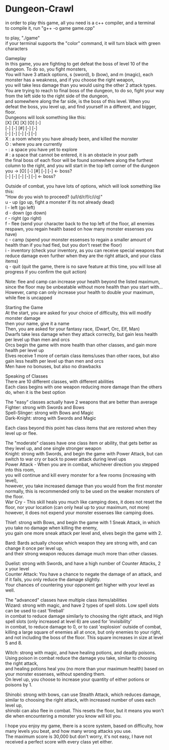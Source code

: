 # Dungeon-Crawl
in order to play this game, all you need is a c++ compiler, and a terminal  
to compile it, run "g++ -o game game.cpp"  

to play, "./game"  
if your terminal supports the "color" command, it will turn black with green characters  

Gameplay  
  In this game, you are fighting to get defeat the boss of level 10 of the dungeon.  To do so, you fight monsters,  
    You will have 3 attack options, s (sword), b (bow), and m (magic), each monster has a weakness, and if you choose the right weapon,  
    you will take less damage than you would using the other 2 attack types.  
  You are trying to reach to final boss of the dungeon, to do so, fight your way from the left side to the right side of the dungeon,  
    and somewhere along the far side, is the boss of this level.  When you defeat the boss, you level up, and find yourself in a different, and bigger,  
    floor.  
  Dungeons will look something like this:  
	[X] [X] [X] [O] [-]  
	[-] [-] [#] [-] [-]  
	[-] [-] [-] [-] [-]  
	X : a room where you have already been, and killed the monster  
	O : where you are currently  
	- : a space you have yet to explore  
	# : a space that cannot be entered, it is an obstacle in your path  
	the final boss of each floor will be found somewhere along the furthest column to the right, and you will start in the top left corner of the dungeon  
	you -> [O] [-] [#] [-] [-] <- boss?  
	       [-] [-] [-] [-] [-] <- boss?  
 
  Outside of combat, you have lots of options, which will look something like this:  
  "How do you wish to proceed? (u/l/d/r/f/c/i/q)"  
  u - up         (go up, fight a monster if its not already dead)  
  l - left       (go left)  
  d - down       (go down)  
  r - right      (go right)  
  f - flee       (send your character back to the top left of the floor, all enemies respawn, you regain health based on how many monster essenses you have)  
  c - camp       (spend your monster essenses to regain a smaller amount of health than if you had fled, but you don't reset the floor)  
  i - inventory  (check your inventory, as you can receive special weapons that reduce damage even further when they are the right attack, and your class items)  
  q - quit       (quit the game, there is no save feature at this time, you will lose all progress if you confirm the quit action)  
  
Note: flee and camp can increase your health beyond the listed maximum, since the floor may be unbeatable without more health than you start with...  
However, camp can only increase your health to double your maximum, while flee is uncapped  
  
Starting the Game  
  At the start, you are asked for your choice of difficulty, this will modify monster damage  
  then your name, give it a name  
  Then, you are asked for your fantasy race, (Dwarf, Orc, Elf, Man)  
  Dwarfs take less damage when they attack correctly, but gain less health per level up than men and orcs  
  Orcs begin the game with more health than other classes, and gain more health per level up  
  Elves receive 1 more of certain class items/uses than other races, but also gain less health per level up than men and orcs  
  Men have no bonuses, but also no drawbacks  
  
Speaking of Classes  
  There are 10 different classes, with different abilities  
  Each class begins with one weapon reducing more damage than the others do, when it is the best option  

The "easy" classes actually have 2 weapons that are better than average  
  Fighter: strong with Swords and Bows  
  Spell-Slinger: strong with Bows and Magic  
  Dark-Knight: strong with Swords and Magic  
  
Each class beyond this point has class items that are restored when they level up or flee.  
  
The "moderate" classes have one class item or ability, that gets better as they level up, and one single stronger weapon  
  Knight: strong with Swords, and begin the game with Power Attack, but can switch to war cry or back to power attack during level ups  
    Power Attack - When you are in combat, whichever direction you stepped into this room,  
      you will continue and kill every monster for a few rooms (increasing with level),  
      however, you take increased damage than you would from the first monster normally, this is recommended only to be used on the weaker monsters of the floor.  
    War Cry - This skill heals you much like camping does, it does not reset the floor, nor your location (can only heal up to your maximum, not more)  
      however, it does not expend your monster essenses like camping does.  
      
  Thief: strong with Bows, and begin the game with 1 Sneak Attack, in which you take no damage when killing the enemy,  
      you gain one more sneak attack per level and, elves begin the game with 2.  
  
  Bard: Bards actually choose which weapon they are strong with, and can change it once per level up,  
      and their strong weapon reduces damage much more than other classes.  
  
  Duelist: strong with Swords, and have a high number of Counter Attacks, 2 x your level  
      Counter Attack: You have a chance to negate the damage of an attack, and if it fails, you only reduce the damage slightly.  
          Your chances of countering your opponent get higher with your level as well.  
      
The "advanced" classes have multiple class items/abilities  
  Wizard: strong with magic, and have 2 types of spell slots.  Low spell slots can be used to cast 'fireball'  
      in combat to reduce damage similarly to choosing the right attack, and High spell slots (only increased at level 6) are used for 'invisibility'  
      in combat, to reduce damage to 0, or to cast 'explosion' outside of combat, killing a large square of enemies all at once, but only enemies to your right,  
      and not including the boss of the floor.  This square increases in size at level 5 and 8.  
      
  Witch: strong with magic, and have healing potions, and deadly poisons.  Using poison in combat reduce the damage you take, similar to choosing the right attack,  
      and healing potions heal you (no more than your maximum health) based on your monster essenses, without spending them.  
      On level up, you choose to increase your quantity of either potions or poisons by 1.  
        
  Shinobi: strong with bows, can use Stealth Attack, which reduces damage, similar to choosing the right attack, with increased number of uses each level up,  
      shinobi can also flee in combat.  This resets the floor, but it means you won't die when encountering a monster you know will kill you.  
        
I hope you enjoy my game, there is a score system, based on difficulty, how many levels you beat, and how many wrong attacks you use.  
The maximum score is 30,000 but don't worry, it's not easy, I have not received a perfect score with every class yet either.
